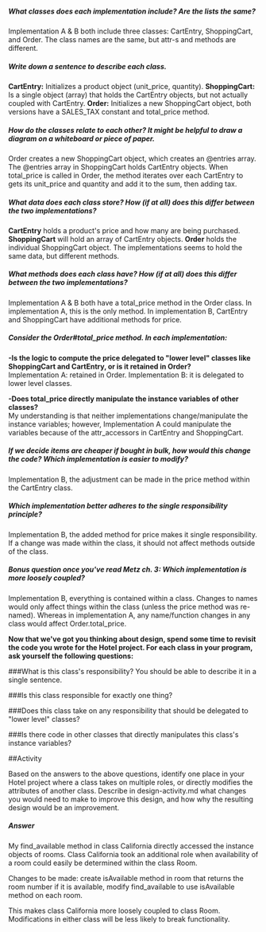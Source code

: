 ##### What classes does each implementation include? Are the lists the same?  
Implementation A & B both include three classes: CartEntry, ShoppingCart, and Order. The class names are the same, but attr-s and methods are different.

##### Write down a sentence to describe each class.  
**CartEntry:** Initializes a product object (unit_price, quantity). **ShoppingCart:** Is a single object (array) that holds the CartEntry objects, but not actually coupled with CartEntry. **Order:** Initializes a new ShoppingCart object, both versions have a SALES_TAX constant and total_price method.

##### How do the classes relate to each other? It might be helpful to draw a diagram on a whiteboard or piece of paper.  
Order creates a new ShoppingCart object, which creates an @entries array. The @entries array in ShoppingCart holds CartEntry objects. When total_price is called in Order, the method iterates over each CartEntry to gets its unit_price and quantity and add it to the sum, then adding tax.

##### What **data** does each class store? How (if at all) does this differ between the two implementations?  
**CartEntry** holds a product's price and how many are being purchased. **ShoppingCart** will hold an array of CartEntry objects. **Order** holds the individual ShoppingCart object. The implementations seems to hold the same data, but different methods.

##### What **methods** does each class have? How (if at all) does this differ between the two implementations?  
Implementation A & B both have a total_price method in the Order class. In implementation A, this is the only method. In implementation B, CartEntry and ShoppingCart have additional methods for price.

##### Consider the Order#total_price method. In each implementation:
**-Is the logic to compute the price delegated to "lower level" classes like ShoppingCart and CartEntry, or is it retained in Order?**  
Implementation A: retained in Order. Implementation B: it is delegated to lower level classes.  

**-Does total_price directly manipulate the instance variables of other classes?**  
My understanding is that neither implementations change/manipulate the instance variables; however, Implementation A could manipulate the variables because of the attr_accessors in CartEntry and ShoppingCart.

##### If we decide items are cheaper if bought in bulk, how would this change the code? Which implementation is easier to modify?  
Implementation B, the adjustment can be made in the price method within the CartEntry class.

##### Which implementation better adheres to the single responsibility principle?  
Implementation B, the added method for price makes it single responsibility. If a change was made within the class, it should not affect methods outside of the class.

##### **Bonus question** once you've read Metz ch. 3: Which implementation is more loosely coupled?  
Implementation B, everything is contained within a class. Changes to names would only affect things within the class (unless the price method was re-named). Whereas in implementation A, any name/function changes in any class would affect Order.total_price.


**Now that we've got you thinking about design, spend some time to revisit the code you wrote for the Hotel project. For each class in your program, ask yourself the following questions:**

###What is this class's responsibility?
You should be able to describe it in a single sentence.

###Is this class responsible for exactly one thing?

###Does this class take on any responsibility that should be delegated to "lower level" classes?

###Is there code in other classes that directly manipulates this class's instance variables?

##Activity

Based on the answers to the above questions, identify one place in your Hotel project where a class takes on multiple roles, or directly modifies the attributes of another class. Describe in design-activity.md what changes you would need to make to improve this design, and how why the resulting design would be an improvement.

##### Answer

My find_available method in class California directly accessed the instance objects of rooms. Class California took an additional role when availability of a room could easily be determined within the class Room.  

Changes to be made: create isAvailable method in room that returns the room number if it is available, modify find_available to use isAvailable method on each room.  

This makes class California more loosely coupled to class Room. Modifications in either class will be less likely to break functionality.

